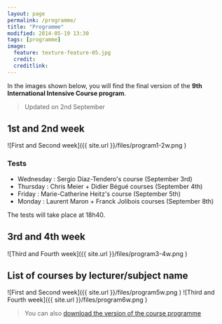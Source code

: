 ```yaml
---
layout: page
permalink: /programme/
title: "Programme"
modified: 2014-05-19 13:30
tags: [programme]
image:
  feature: texture-feature-05.jpg
  credit:
  creditlink:
---
```

In the images shown below, you will find the final version of the **9th International Intensive Course program**.

> Updated on 2nd September

## 1st and 2nd week
![First and Second week]({{ site.url }}/files/program1-2w.png )

### Tests

* Wednesday : Sergio Diaz-Tendero's course (September 3rd)
* Thursday : Chris Meier + Didier Bégué courses (September 4th)
* Friday : Marie-Catherine Heitz's course (September 5th)
* Monday : Laurent Maron + Franck Jolibois courses (September 8th)


 The tests will take place at 18h40.
## 3rd and 4th week
![Third and Fourth week]({{ site.url }}/files/program3-4w.png )

## List of courses by lecturer/subject name
![First and Second week]({{ site.url }}/files/program5w.png )
![Third and Fourth week]({{ site.url }}/files/program6w.png )

>You can also [download the version of the course programme](../files/program.pdf)
